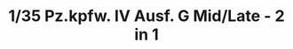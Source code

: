 ---
layout: product
title: "1/35 Pz.kpfw. IV Ausf. G Mid/Late - 2 in 1"
price: "5500" 
desc: "Maketa"
img_path: "/assets/img/BT001.jpg"
brand: "Border Models"
available: false
special_offer: false
new: true
soon: false
cat: "010000"
subcat: "0011600"
subsubcat: "0N/A"
sifra: "BT001"
---
